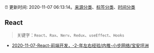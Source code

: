 :alarm_clock: 更新时间: 2020-11-07 06:13:14。[来源分类](../README.md)、[标签分类](../TAGS.md)、[时间分类](../TIMELINE.md)

## React


> 关键字：`React`、`Rax`、`Nerv`、`Redux`、`useEffect`、`Hooks`



- [2020-11-07-React-前端开发，-2-年左右经验/内推-小步网络/宝安坪洲](https://www.v2ex.com/t/722638) 